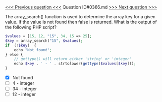 [<<< Previous question <<<](0365.md)  Question ID#0366.md  [>>> Next question >>>](0367.md) 

The array_search() function is used to determine the array key for a given value. If the value is not found then false is returned. What is the output of the following PHP script?

```php
$values = [15, 12, "15", 34, 15 => 25];
$key = array_search("15", $values);
if  (!$key)  {
    echo "Not found";
} else {
    // gettype() will return either 'string' or 'integer'
    echo $key . ' - ' . strtolower(gettype($values[$key]));
}
```

- [x] Not found
- [ ] 4 - integer
- [ ] 34 - integer
- [ ] 12 - integer
